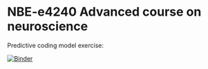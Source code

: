 # NBE-e4240 Advanced course on neuroscience

Predictive coding model exercise:

[![Binder](https://mybinder.org/badge_logo.svg)](https://mybinder.org/v2/gh/wmvanvliet/nbe-e4240/HEAD?urlpath=%2Fdoc%2Ftree%2Fn400_simulation%2Fpredictive_coding.ipynb)
